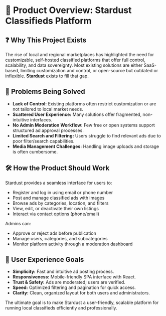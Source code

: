 # 📘 Product Overview: Stardust Classifieds Platform

## ❓ Why This Project Exists

The rise of local and regional marketplaces has highlighted the need for customizable, self-hosted classified platforms that offer full control, scalability, and data sovereignty. Most existing solutions are either SaaS-based, limiting customization and control, or open-source but outdated or inflexible. **Stardust** exists to fill that gap.

## 🚧 Problems Being Solved

- **Lack of Control:** Existing platforms often restrict customization or are not tailored to local market needs.
- **Scattered User Experience:** Many solutions offer fragmented, non-intuitive interfaces.
- **No Admin Moderation Workflow:** Few free or open systems support structured ad approval processes.
- **Limited Search and Filtering:** Users struggle to find relevant ads due to poor filter/search capabilities.
- **Media Management Challenges:** Handling image uploads and storage is often cumbersome.

## 🛠️ How the Product Should Work

Stardust provides a seamless interface for users to:

- Register and log in using email or phone number
- Post and manage classified ads with images
- Browse ads by categories, location, and filters
- View, edit, or deactivate their own listings
- Interact via contact options (phone/email)

Admins can:

- Approve or reject ads before publication
- Manage users, categories, and subcategories
- Monitor platform activity through a moderation dashboard

## 🎯 User Experience Goals

- **Simplicity:** Fast and intuitive ad posting process.
- **Responsiveness:** Mobile-friendly SPA interface with React.
- **Trust & Safety:** Ads are moderated; users are verified.
- **Speed:** Optimized filtering and pagination for quick access.
- **Clarity:** Clean, organized layout for both users and administrators.

The ultimate goal is to make Stardust a user-friendly, scalable platform for running local classifieds efficiently and professionally.
